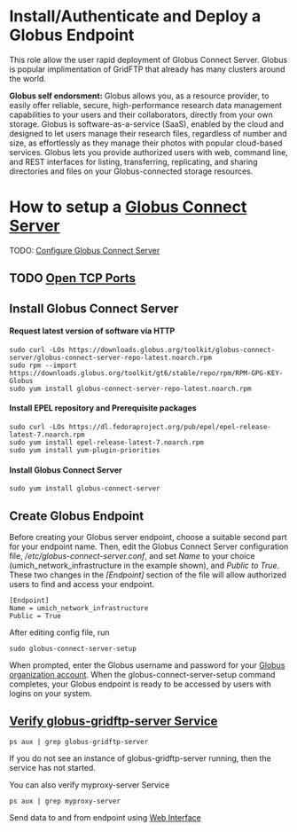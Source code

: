 # Install/Authenticate and Deploy a Globus Endpoint
This role allow the user rapid deployment of Globus Connect Server. Globus is popular implimentation of GridFTP that already has many clusters around the world.

**Globus self endorsment:**
Globus allows you, as a resource provider, to easily offer reliable, secure, high-performance research data management capabilities to your users and their collaborators, directly from your own storage. Globus is software-as-a-service (SaaS), enabled by the cloud and designed to let users manage their research files, regardless of number and size, as effortlessly as they manage their photos with popular cloud-based services. Globus lets you provide authorized users with web, command line, and REST interfaces for listing, transferring, replicating, and sharing directories and files on your Globus-connected storage resources. 

# How to setup a [Globus Connect Server](https://docs.globus.org/globus-connect-server-installation-guide/)
TODO: [Configure Globus Connect Server](https://docs.globus.org/globus-connect-server-installation-guide/#globus_connect_server_configuration)

## TODO [Open TCP Ports](https://docs.globus.org/globus-connect-server-installation-guide/#test_basic_endpoint_functionality)

## Install Globus Connect Server

#### Request latest version of software via HTTP
```
sudo curl -LOs https://downloads.globus.org/toolkit/globus-connect-server/globus-connect-server-repo-latest.noarch.rpm
sudo rpm --import https://downloads.globus.org/toolkit/gt6/stable/repo/rpm/RPM-GPG-KEY-Globus
sudo yum install globus-connect-server-repo-latest.noarch.rpm
```

#### Install EPEL repository and Prerequisite packages
```
sudo curl -LOs https://dl.fedoraproject.org/pub/epel/epel-release-latest-7.noarch.rpm
sudo yum install epel-release-latest-7.noarch.rpm
sudo yum install yum-plugin-priorities
```

#### Install Globus Connect Server
```
sudo yum install globus-connect-server
```

## Create Globus Endpoint
Before creating your Globus server endpoint, choose a suitable second part for your endpoint name. Then, edit the Globus Connect Server configuration file, */etc/globus-connect-server.conf*, and set *Name* to your choice (umich_network_infrastructure in the example shown), and *Public to True*. These two changes in the *[Endpoint]* section of the file will allow authorized users to find and access your endpoint.
```
[Endpoint]
Name = umich_network_infrastructure
Public = True
```
After editing config file, run
```
sudo globus-connect-server-setup
```
When prompted, enter the Globus username and password for your [Globus organization account](https://docs.globus.org/globus-connect-server-installation-guide/#organization-account-anchor). When the globus-connect-server-setup command completes, your Globus endpoint is ready to be accessed by users with logins on your system.

## [Verify globus-gridftp-server Service](https://docs.globus.org/globus-connect-server-installation-guide/#test_basic_endpoint_functionality)
```
ps aux | grep globus-gridftp-server
```
If you do not see an instance of globus-gridftp-server running, then the service has not started. 

You can also verify myproxy-server Service
```
ps aux | grep myproxy-server
```

Send data to and from endpoint using [Web Interface](https://www.globus.org/app/transfer)
